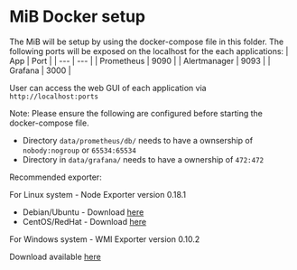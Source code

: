 # MiB Docker setup
The MiB will be setup by using the docker-compose file in this folder.
The following ports will be exposed on the localhost for the each applications:
| App | Port |
| --- | --- |
| Prometheus | 9090 |
| Alertmanager | 9093 |
| Grafana | 3000 |

User can access the web GUI of each application via `http://localhost:ports`

Note:
Please ensure the following are configured before starting the docker-compose file.
* Directory `data/prometheus/db/` needs to have a ownsership of `nobody:nogroup` or `65534:65534`
* Directory in `data/grafana/` needs to have a ownership of `472:472`

Recommended exporter:

For Linux system - Node Exporter version 0.18.1
* Debian/Ubuntu - Download [here](http://ftp.ubuntu.com/ubuntu/ubuntu/pool/universe/p/prometheus-node-exporter/prometheus-node-exporter_0.18.1+ds-1_amd64.deb)
* CentOS/RedHat - Download [here](https://packagecloud.io/prometheus-rpm/release/packages/el/7/node_exporter-0.18.1-1.el7.x86_64.rpm)

For Windows system - WMI Exporter version 0.10.2

Download available [here](https://github.com/martinlindhe/wmi_exporter/releases/download/v0.10.2/wmi_exporter-0.10.2-amd64.msi)
